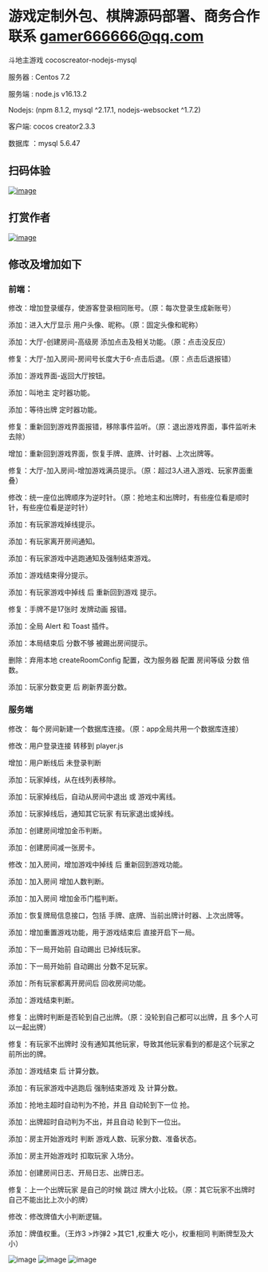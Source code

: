 # 游戏定制外包、棋牌源码部署、商务合作 联系 gamer666666@qq.com

斗地主游戏 cocoscreator-nodejs-mysql

服务器 : Centos 7.2

服务端 : node.js v16.13.2  

Nodejs: (npm 8.1.2, mysql ^2.17.1, nodejs-websocket ^1.7.2)

客户端: cocos creator2.3.3

数据库 ：mysql 5.6.47


## 扫码体验
[![image ](https://ddzservernode.al666666.cn/56_9c6d221cb419c41f26801d184683e9fd.png)](https://ddzservernode.al666666.cn/ioshelper/details.html)


## 打赏作者
[![image ](https://ddzservernode.al666666.cn/alipays.png)](https://qr.alipay.com/fkx08759pyy1lfuphn99353)

## 修改及增加如下

### 前端：
 修改：增加登录缓存，使游客登录相同账号。（原：每次登录生成新账号） 
 
 添加：进入大厅显示 用户头像、昵称。（原：固定头像和昵称）
 
 添加：大厅-创建房间-高级房 添加点击及相关功能。（原：点击没反应）
 
 修复：大厅-加入房间-房间号长度大于6-点击后退。（原：点击后退报错）
 
 添加：游戏界面-返回大厅按钮。
 
 添加：叫地主 定时器功能。
 
 添加：等待出牌 定时器功能。
 
 修复：重新回到游戏界面报错，移除事件监听。（原：退出游戏界面，事件监听未去除）
 
 增加：重新回到游戏界面，恢复手牌、底牌、计时器、上次出牌等。
 
 修复：大厅-加入房间-增加游戏满员提示。（原：超过3人进入游戏、玩家界面重叠）
 
 修改：统一座位出牌顺序为逆时针。（原：抢地主和出牌时，有些座位看是顺时针，有些座位看是逆时针）
 
 添加：有玩家游戏掉线提示。
 
 添加：有玩家离开房间通知。
 
 添加：有玩家游戏中逃跑通知及强制结束游戏。 
 
 添加：游戏结束得分提示。
 
 添加：有玩家游戏中掉线 后  重新回到游戏 提示。
 
 修复：手牌不是17张时 发牌动画 报错。
 
 添加：全局 Alert 和 Toast 插件。
 
 添加：本局结束后 分数不够 被踢出房间提示。
 
 删除：弃用本地 createRoomConfig 配置，改为服务器 配置 房间等级 分数 倍数。
 
 添加：玩家分数变更 后 刷新界面分数。
 
 
### 服务端
 修改： 每个房间新建一个数据库连接。（原：app全局共用一个数据库连接）
 
 修改：用户登录连接 转移到 player.js
 
 增加：用户断线后 未登录判断
 
 添加：玩家掉线，从在线列表移除。
 
 添加：玩家掉线后，自动从房间中退出 或 游戏中离线。

 添加：玩家掉线后，通知其它玩家 有玩家退出或掉线。
 
 添加：创建房间增加金币判断。
 
 添加：创建房间减一张房卡。
 
 修改：加入房间，增加游戏中掉线 后 重新回到游戏功能。
 
 添加：加入房间 增加人数判断。
 
 添加：加入房间 增加金币门槛判断。
 
 添加：恢复牌局信息接口，包括 手牌、底牌、当前出牌计时器、上次出牌等。
 
 添加：增加重置游戏功能，用于游戏结束后 直接开启下一局。
 
 添加：下一局开始前 自动踢出 已掉线玩家。
 
 添加：下一局开始前 自动踢出 分数不足玩家。
 
 添加：所有玩家都离开房间后 回收房间功能。
 
 添加：游戏结束判断。
 
 修复：出牌时判断是否轮到自己出牌。（原：没轮到自己都可以出牌，且 多个人可以一起出牌）
 
 修复：有玩家不出牌时 没有通知其他玩家，导致其他玩家看到的都是这个玩家之前所出的牌。
 
 添加：游戏结束 后 计算分数。
 
 添加：有玩家游戏中逃跑后  强制结束游戏 及 计算分数。
 
 添加：抢地主超时自动判为不抢，并且 自动轮到下一位 抢。
 
 添加：出牌超时自动判为不出，并且自动 轮到下一位出。
 
 添加：房主开始游戏时 判断 游戏人数、玩家分数、准备状态。

 添加：房主开始游戏时 扣取玩家 入场分。
 
 添加：创建房间日志、开局日志、出牌日志。
 
 修复：上一个出牌玩家 是自己的时候 跳过 牌大小比较。（原：其它玩家不出牌时 自己不能出比上次小的牌）

 修改：修改牌值大小判断逻辑。
 
 添加：牌值权重。（王炸3 >炸弹2 >其它1 ,权重大 吃小，权重相同 判断牌型及大小） 



![image ](https://ddzservernode.al666666.cn/c2.png)
![image ](https://ddzservernode.al666666.cn/c5.png)
![image ](https://ddzservernode.al666666.cn/c7.png)







